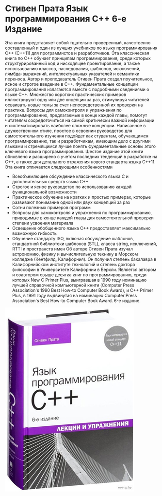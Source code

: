 # Стивен Прата Язык программирования С++ 6-е Издание
Эта книга представляет собой тщательно проверенный, качественно составленный и один из лучших учебников по языку программирования C++ (C++11) для программистов и разработчиков.
Эта классическая книга по C++ обучает принципам программирования, среди которых структурированный код и нисходящее проектирование,
а также использованию классов, наследования, шаблонов, исключений, лямбда-выражений, интеллектуальных указателей и семантики переноса.
Автор и преподаватель Стивен Прата создал поучительное, ясное и строгое введение в C++. Фундаментальные концепции программирования излагаются вместе с подробными сведениями о языке C++. Множество коротких практических примеров иллюстрируют одну или две 
онцепции за раз, стимулируя читателей осваивать новые темы за счет непосредственной их проверки на практике.
Вопросы для самоконтроля и упражнения по программированию, предлагаемые в конце каждой главы, помогут читателям сосредоточиться на самой критически важной информации и систематизировать наиболее сложные концепции.
Написанное в дружественном стиле, простое в освоении руководство для самостоятельного изучения подойдет как студентам, обучающимся программированию, так и разработчикам, имеющим дело с другими языками и стремящимся лучше понять фундаментальные основы этого 
ключевого языка программирования.
Шестое издание этой книги обновлено и расширено с учетом последних тенденций в разработке на C++, а также для детального отражения нового стандарта языка C++11.
Эта книга отличается следующими особенностями
* Всеобъемлющее обсуждение классического языка C и дополнительных средств языка C++
* Строгое и ясное руководство по использованию каждой функциональной возможности
* Практическое обучение на кратких и простых примерах, которые развивают понимание одной или двух концепций за раз
* Cотни полезных примеров программ
* Вопросы для самоконтроля и упражнения по программированию, приводимые в конце каждой главы для самостоятельной проверки степени усвоения материала
* Освещение обобщенного языка C++ предоставляет максимально возможную гибкость
* Обучение стандарту ISO, включая обсуждение шаблонов, стандартной библиотеки шаблонов (STL), класса string, исключений, RTTI и пространств имен
Об авторе
Стивен Прата изучал астрономию, физику и вычислительную технику в Морском колледже (Кентфилд, Калифорния).
Он получил степень бакалавра в Калифорнийском институте технологий и степень доктора философии в Университете Калифорнии в Беркли. Является автором и соавтором свыше десятка книг по программированию, среди которых New C Primer Plus, выигравшая в 1990 году номинацию лучшей справочной компьютерной книги (Computer Press Association's 1990 Best How-to Computer Book Award), и C++ Primer Plus, в 1991 году выдвинутая на номинацию Computer Press Association's Best How-to Computer Book Award.
6-е издание.
  
![Alt text](https://github.com/Dobryak99/Stephen-Prata-C-plus-plus-6th-edition/blob/main/screenshots/Students_book.jpeg)
